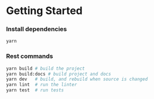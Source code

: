 # Getting Started

### Install dependencies

```bash
yarn
```

### Rest commands

```bash
yarn build # build the project
yarn build:docs # build project and docs
yarn dev   # build, and rebuild when source is changed
yarn lint  # run the linter
yarn test  # run tests
```
